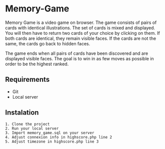 # Memory-Game

Memory Game is a video game on browser. The game consists of pairs of cards with identical illustrations. The set of cards is mixed and displayed. You will then have to return two cards of your choice by clicking on them. If both cards are identical, they remain visible faces. If the cards are not the same, the cards go back to hidden faces.

The game ends when all pairs of cards have been discovered and are displayed visible faces. The goal is to win in as few moves as possible in order to be the highest ranked.

## Requirements
- Git
- Local server

## Instalation
    1. Clone the project
    2. Run your local server
    3. Import memory_game.sql on your server
    4. Adjust connexion info in highscore.php line 2
    5. Adjust timezone in highscore.php line 3
